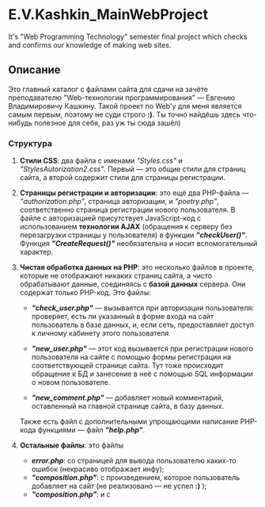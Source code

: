 # E.V.Kashkin_MainWebProject
 It's "Web Programming Technology" semester final project which checks and confirms our knowledge of making web sites.
 
 ## Описание
 <p>Это главный каталог с файлами сайта для сдачи на зачёте преподавателю "Web-технологии программирования" — Евгению Владимировичу Кашкину. Такой проект по Web'у для меня является самым первым, поэтому не суди строго <b>:)</b>. Ты точно найдёшь здесь что-нибудь полезное для себя, раз уж ты сюда зашёл)</p>
 <h3>Структура</h3>
 <p><ol>
   <li><b>Стили CSS</b>: два файла с именами <i>"Styles.css"</i> и <i>"StylesAutorization2.css"</i>. Первый — это общие стили для страниц сайта, а второй содержит стили для страницы регистрации.</p></li>
   <li><p><b>Страницы регистрации и авторизации</b>: это ещё два PHP-файла — <i>"authorization.php"</i>, страница авторизации, и <i>"poetry.php"</i>, соответственно страница регистрации нового пользователя. В файле с авторизацией присутствует JavaScript-код с использованием <b>технологии AJAX</b> (обращения к серверу без перезагрузки страницы у пользователя) в функции <b><i>"checkUser()"</i></b>. Функция <b><i>"CreateRequest()"</i></b> необязательна и носит вспомогательный характер.</p></li>
   <li><b>Чистая обработка данных на PHP</b>: это несколько файлов в проекте, которые не отображают никаких страниц сайта, а чисто обрабатывают данные, соединяясь с <b>базой данных</b> сервера. Они содержат только PHP-код. Это файлы:
     <ul>
      <li><p><b><i>"check_user.php"</i></b> — вызывается при авторизации пользователя: проверяет, есть ли указанный в форме входа на сайт пользователь в базе данных, и, если сеть, предоставляет доступ к личному кабинету этого пользователя.</p></li>
      <li><p><b><i>"new_user.php"</i></b> — этот код вызывается при регистрации нового пользователя на сайте с помощью формы регистрации на соответствующей странице сайта. Тут тоже происходит обращение к БД и занесение в неё с помощью SQL информации о новом пользователе.</p></li>
      <li><p><b><i>"new_comment.php"</i></b> — добавляет новый комментарий, оставленный на главной странице сайта, в базу данных.</p></li>
     </ul></p>
 
   <p>Также есть файл с дополнительными упрощающими написание PHP-кода функциями — файл <b><i>"help.php"</i></b>.</p></li>
   <li><p><b>Остальные файлы</b>: это файлы <ul>
 <li><b><i>error.php</i></b>: со страницей для вывода пользователю каких-то ошибок (некрасиво отображает инфу);</li>
 <li><b><i>"composition.php"</i></b>: с произведением, которое пользователь добавляет на сайт (не реализовано — не успел <b>:)</b> );</li>
 <li><b><i>"composition.php"</i></b>: и с</li>
 </ul>
 </p></li>
 </ol></p>
